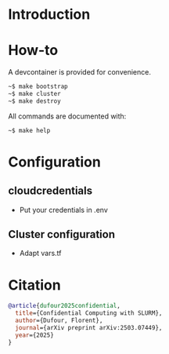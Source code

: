 # Introduction

# How-to

A devcontainer is provided for convenience.

```sh
~$ make bootstrap
~$ make cluster
~$ make destroy
```

All commands are documented with:

```sh
~$ make help
```

# Configuration

## cloudcredentials

- Put your credentials in .env

## Cluster configuration

- Adapt vars.tf

# Citation

```bibtex
@article{dufour2025confidential,
  title={Confidential Computing with SLURM},
  author={Dufour, Florent},
  journal={arXiv preprint arXiv:2503.07449},
  year={2025}
}